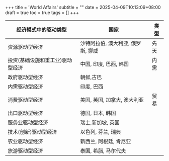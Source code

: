 +++
title = 'World Affairs'
subtitle = ""
date = 2025-04-09T10:13:09+08:00
draft = true
toc = true
tags = []
+++


| 经济模式中的驱动类型 | 国家 | 类型 |
|---|---|---|
| 资源驱动型经济 | 沙特阿拉伯, 澳大利亚, 俄罗斯, 挪威  | 先天 |
| 投资(基础设施和重工业)驱动型经济 | 中国, 印度, 巴西, 韩国 | 内需 |
| 政府驱动型经济 | 朝鲜,古巴  |  |
| 内需驱动型经济 | 印度, 巴西  |  |
| 消费驱动型经济 | 美国, 英国, 加拿大, 澳大利亚  | 贸易 |
| 出口驱动型经济 | 德国, 日本, 韩国 |  |
| 服务业驱动型经济 | 瑞士,新加坡, 英国  |  |
| 技术(创新)驱动型经济 | 以色列, 芬兰, 瑞典  |  |
| 农业驱动型经济 | 新西兰, 阿根廷, 肯尼亚 |  |
| 旅游驱动型经济 | 泰国, 希腊, 马尔代夫 |  |
